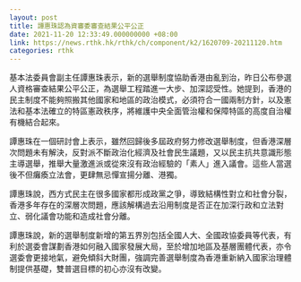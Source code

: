 ```yaml
---
layout: post
title: 譚惠珠認為資審委審查結果公平公正
date: 2021-11-20 12:33:49.000000000 +08:00
link: https://news.rthk.hk/rthk/ch/component/k2/1620709-20211120.htm
categories: rthk
---
```


基本法委員會副主任譚惠珠表示，新的選舉制度協助香港由亂到治，昨日公布參選人資格審查結果公平公正，為選舉工程踏進一大步、加深認受性。她提到，香港的民主制度不能夠照搬其他國家和地區的政治模式，必須符合一國兩制方針，以及憲法和基本法確立的特區憲政秩序，將維護中央全面管治權和保障特區的高度自治權有機結合起來。

譚惠珠在一個研討會上表示，雖然回歸後多屆政府努力修改選舉制度，但香港深層次問題未有解決，反對派不斷政治化經濟及社會民生議題，又以民主抗共意識形態主導選舉，推舉大量激進派或從來沒有政治經驗的「素人」進入議會。這些人當選後不但癱瘓立法會，更肆無忌憚宣揚分離、港獨。

譚惠珠說，西方式民主在很多國家都形成政黨之爭，導致結構性對立和社會分裂，香港多年存在的深層次問題，應該解構過去沿用制度是否正在加深行政和立法對立、弱化議會功能和造成社會分離。

譚惠珠說，新的選舉制度新增的第五界別包括全國人大、全國政協委員等代表，有利於選委會謀劃香港如何融入國家發展大局，至於增加地區及基層團體代表，亦令選委會更接地氣，避免傾斜大財團，強調完善選舉制度為香港重新納入國家治理體制提供基礎，雙普選目標的初心亦沒有改變。
